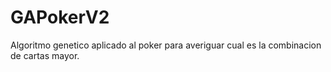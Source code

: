 # GAPokerV2
Algoritmo genetico aplicado al poker para averiguar cual es la combinacion de cartas mayor.
